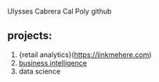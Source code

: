 Ulysses Cabrera Cal Poly github  
## projects:

1. {retail analytics}(https://linkmehere.com)
2. [business intelligence](https://github.com/UCabrera17/DanTheMan/blob/main/Project_5_6%2C_warmup_3100_ulta_quartiles.ipynb)
3. data science
